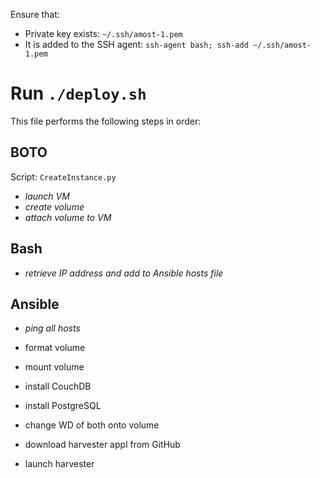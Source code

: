 Ensure that:
- Private key exists: ```~/.ssh/amost-1.pem```
- It is added to the SSH agent: ```ssh-agent bash; ssh-add ~/.ssh/amost-1.pem```

Run ```./deploy.sh```
===

This file performs the following steps in order:
## BOTO
Script: ```CreateInstance.py```
- _launch VM_
- _create volume_
- _attach volume to VM_

## Bash
 - _retrieve IP address and add to Ansible hosts file_
    
## Ansible
- _ping all hosts_
- format volume
- mount volume
- install CouchDB
- install PostgreSQL
- change WD of both onto volume

- download harvester appl from GitHub
- launch harvester

